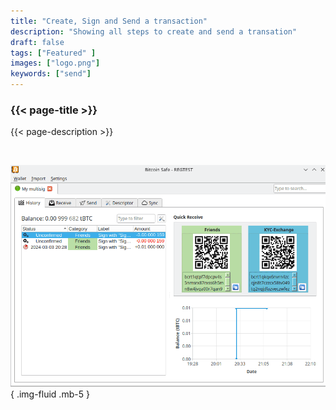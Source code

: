 ```yaml
---
title: "Create, Sign and Send a transaction"
description: "Showing all steps to create and send a transation"
draft: false
tags: ["Featured" ]
images: ["logo.png"]
keywords: ["send"]
---
```


### {{< page-title >}} 
{{< page-description >}} 

<br>



![](https://raw.githubusercontent.com/andreasgriffin/bitcoin-safe/refs/heads/main/docs/send.gif)
{ .img-fluid .mb-5 }


